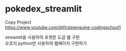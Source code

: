 # pokedex_streamlit
Copy Project</br>
https://www.youtube.com/@firstpenguine-codingschool1

streamlit을 사용하여 포켓몬 도감 웹 구현 </br>
오로지 python만 사용하여 웹페이지 구현하기
